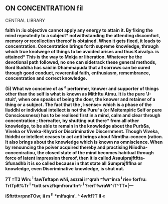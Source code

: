 ## **ON CONCENTRATION fil**

CENTRAL LIBRARY

**faith in :iu objective cannot apply any energy to attain it. By fixing the mind repeatedly to a subject\* notwithstanding the attending discomfort, memory or recollection thereof is obtained. When it gets fixed, it leads to concentration. Concentration brings forth supreme knowledge, through which true knolwege of things to be avoided arises and thus Kaivalya. is attained\* This is the way to Mokja or liberation. Whatever be the devotional path followed, no one can sidetrack these general methods, Bord Buddha has said in Dhammapuda that all sorrows can be cured through good conduct, reverential faith, enthusiasm, remembrance, concentration and correct knowledge.**

**(**5**) What we conceive of as <sup>a</sup> performer, knower and supporter of things other than the self is what is known as Mithftu Atmu. It is the pure 'J-stuit', when one speaks of being the doer, the knower and retainer of a thing or a subject. The fact that the ,I-sense> which is a phase of the liuddhi or individual intellect is not the Puru^a (or Meitempiric Self or pure Consciousness) has to be realised first in a mind, calm and clear through concentration ; thereafter, by shutting out there\* from all other knowledge, to be able to remain in the knowledge about the Purb\$a, Viveka or Viveka-Khyati or Discriminative Discernment. Though Viveka, Ihiddhi or intellect ceases to act anti brings about Nirotlha-concen (ration. It also brings about the knowledge which is known ns omniscience. When by renouncing the poiver acquired thereby and practising Niiodha-conceniratiou, the closed state of the mind becomes habitual through force of latent impression thereof, then it is called Asauiprajftftta-Sfunadhb it is so called because in that state all Sumprajflflna or knowledge, even Discriminative knowledge, is shut out.**

**7T =T3 Win: <sup>I</sup> fawTeftapn wNi, aszrai ir^qrah ^fwr^inra <sup>i</sup> rie» forfru: TrtTpR%Tr <sup>l</sup> \*tott srvzftqmfrora!tn^r <sup>i</sup> ?rerTfwraW^iT^TT»|—**

**iSftrtt»rpnnTOw; ii m <sup>h</sup> \*mlfaqim'. ^ 4wftf?T II «**
